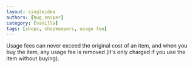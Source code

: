 ```yaml
---
layout: singleidea
authors: [bug_sniper]
category: [vanilla]
tags: [shops, shopkeepers, usage fee]
---
```

Usage fees can never exceed the original cost of an item, and when you buy the item, any usage fee is removed (it's only charged if you use the item without buying).
